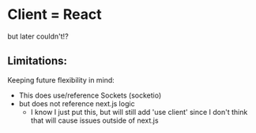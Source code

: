 # Client = React

but later couldn't!?

## Limitations:

Keeping future flexibility in mind:

- This does use/reference Sockets (socketio)
- but does not reference next.js logic
  - I know I just put this, but will still add 'use client' since I don't think that will cause issues outside of next.js
